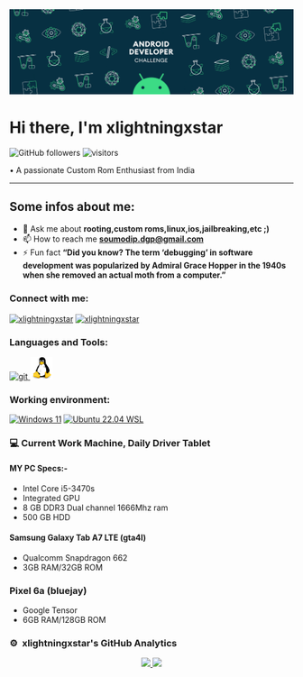 <img src="https://github.com/xlightningxstar/xlightningxstar/blob/main/Gallery/github%20banner.png" alt="my main bio image">
 
# Hi there, I'm xlightningxstar  
![GitHub followers](https://img.shields.io/github/followers/xlightningxstar?style=flat-square&label=Followers&logo=github&labelColor=000000&color=0d1117)
![visitors](https://visitor-badge.glitch.me/badge?page_id=xlightningxstar&left_color=grey&right_color=black)

• A passionate Custom Rom Enthusiast from India
***

## Some infos about me:
- 💬 Ask me about **rooting,custom roms,linux,ios,jailbreaking,etc ;)**
- 📫 How to reach me **soumodip.dgp@gmail.com**
- ⚡ Fun fact **“Did you know? The term ‘debugging’ in software development was popularized by Admiral Grace Hopper in the 1940s when she removed an actual moth from a computer.”**

<h3 align="left">Connect with me:</h3>
<p align="left">
<a href="https://www.instagram.com/xlightningxstar/" target="blank"><img align="center" src="https://raw.githubusercontent.com/rahuldkjain/github-profile-readme-generator/master/src/images/icons/Social/instagram.svg" alt="xlightningxstar" height="40" width="40" /></a>  
<a href="https://t.me/xlightningxstar/" target="blank"><img align="center" src="https://cloud.githubusercontent.com/assets/29163250/26754498/4422864c-487c-11e7-9131-3109433ebf24.png" alt="xlightningxstar" height="40" width="40" /></a>
</p>

<h3 align="left">Languages and Tools:</h3>
<p align="left"> <a href="https://git-scm.com/" target="_blank" rel="noreferrer"> <img src="https://www.vectorlogo.zone/logos/git-scm/git-scm-icon.svg" alt="git" width="40" height="40"/> </a> <a href="https://www.linux.org/" target="_blank" rel="noreferrer"> <img src="https://raw.githubusercontent.com/devicons/devicon/master/icons/linux/linux-original.svg" alt="linux" width="40" height="40"/> </a> </p>

<h3 align="left">Working environment:</h3>

[![Windows 11](https://img.shields.io/badge/Windows%2011-00adef?style=flat-square&logo=windows&logoColor=ffffff)](https://www.microsoft.com/en-in/software-download/windows10)
[![Ubuntu 22.04 WSL](https://img.shields.io/badge/Ubuntu%2022.04-dd4814?style=flat-square&logo=ubuntu&logoColor=ffffff)](https://ubuntu.com/wsl)

### 💻 Current Work Machine, Daily Driver Tablet 
#### MY PC Specs:-
- Intel Core i5-3470s
- Integrated GPU
- 8 GB DDR3 Dual channel 1666Mhz ram
- 500 GB HDD

#### Samsung Galaxy Tab A7 LTE (gta4l)
- Qualcomm Snapdragon 662
- 3GB RAM/32GB ROM

### Pixel 6a (bluejay)
- Google Tensor
- 6GB RAM/128GB ROM

### ⚙️ &nbsp;xlightningxstar's GitHub Analytics
<p align="center">
<a href="https://github.com/xlightningxstar">
<img height="180em" src="https://github-readme-stats-eight-theta.vercel.app/api?username=xlightningxstar&show_icons=true&theme=nightowl&include_all_commits=true&count_private=true"/>
<img height="180em" src="https://github-readme-stats-eight-theta.vercel.app/api/top-langs/?username=xlightningxstar&layout=compact&langs_count=8&theme=nightowl"/>
</a>
</p>
